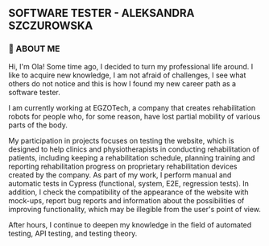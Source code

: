 ## SOFTWARE TESTER - ALEKSANDRA SZCZUROWSKA

### <a name="aboutme">:mag_right: ABOUT ME</a>


Hi, I'm Ola! Some time ago, I decided to turn my professional life around. I like to acquire new knowledge, I am not afraid of challenges, I see what others do not notice and this is how I found my new career path as a software tester.

I am currently working at EGZOTech, a company that creates rehabilitation robots for people who, for some reason, have lost partial mobility of various parts of the body.

My participation in projects focuses on testing the website, which is designed to help clinics and physiotherapists in conducting rehabilitation of patients, including keeping a rehabilitation schedule, planning training and reporting rehabilitation progress on proprietary rehabilitation devices created by the company.
As part of my work, I perform manual and automatic tests in Cypress (functional, system, E2E, regression tests). In addition, I check the compatibility of the appearance of the website with mock-ups, report bug reports and information about the possibilities of improving functionality, which may be illegible from the user's point of view.

After hours, I continue to deepen my knowledge in the field of automated testing, API testing, and testing theory.
